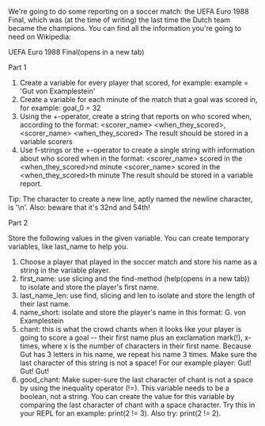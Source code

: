 We're going to do some reporting on a soccer match: the UEFA Euro 1988 Final, which was (at the time of writing) the last time the Dutch team became the champions. You can find all the information you're going to need on Wikipedia:

UEFA Euro 1988 Final(opens in a new tab)

Part 1

1. Create a variable for every player that scored, for example:
example = 'Gut von Examplestein'
2. Create a variable for each minute of the match that a goal was scored in, for example:
goal_0 = 32
3. Using the +-operator, create a string that reports on who scored when, according to the format:
<scorer_name> <when_they_scored>, <scorer_name> <when_they_scored>
The result should be stored in a variable scorers
4. Use f-strings or the +-operator to create a single string with information about who scored when in the format:
<scorer_name> scored in the <when_they_scored>nd minute
<scorer_name> scored in the <when_they_scored>th minute
The result should be stored in a variable report.

Tip:
The character to create a new line, aptly named the newline character, is '\n'. Also: beware that it's 32nd and 54th!

Part 2

Store the following values in the given variable. You can create temporary variables, like last_name to help you.

1. Choose a player that played in the soccer match and store his name as a string in the variable player.
2. first_name: use slicing and the find-method (help(opens in a new tab)) to isolate and store the player's first name.
3. last_name_len: use find, slicing and len to isolate and store the length of their last name.
4. name_short: isolate and store the player's name in this format:
G. von Examplestein
5. chant: this is what the crowd chants when it looks like your player is going to score a goal -- their first name plus an exclamation mark(!), x-times, where x is the number of characters in their first name. Because Gut has 3 letters in his name, we repeat his name 3 times. Make sure the last character of this string is not a space! For our example player:
Gut! Gut! Gut!
6. good_chant: Make super-sure the last character of chant is not a space by using the inequality operator (!=). This variable needs to be a boolean, not a string. You can create the value for this variable by comparing the last character of chant with a space character. Try this in your REPL for an example: print(2 != 3). Also try: print(2 != 2).
